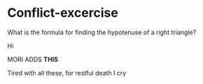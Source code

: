 
# Conflict-excercise
What is the formula for finding the hypotenuse of a right triangle?

Hi


MORI ADDS **THIS**

Tired with all these, for restful death I cry

